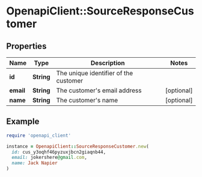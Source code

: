 # OpenapiClient::SourceResponseCustomer

## Properties

| Name | Type | Description | Notes |
| ---- | ---- | ----------- | ----- |
| **id** | **String** | The unique identifier of the customer |  |
| **email** | **String** | The customer&#39;s email address | [optional] |
| **name** | **String** | The customer&#39;s name | [optional] |

## Example

```ruby
require 'openapi_client'

instance = OpenapiClient::SourceResponseCustomer.new(
  id: cus_y3oqhf46pyzuxjbcn2giaqnb44,
  email: jokershere@gmail.com,
  name: Jack Napier
)
```

